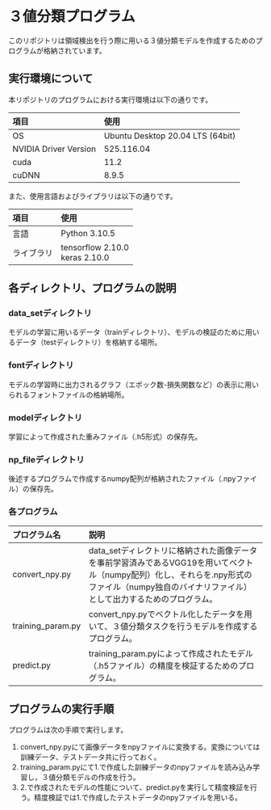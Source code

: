 # ３値分類プログラム

このリポジトリは領域検出を行う際に用いる３値分類モデルを作成するためのプログラムが格納されています。  

## 実行環境について

本リポジトリのプログラムにおける実行環境は以下の通りです。

|項目|使用|
|:-|:-|
|OS|Ubuntu Desktop 20.04 LTS (64bit) |
|NVIDIA Driver Version|525.116.04|
|cuda|11.2|
|cuDNN|8.9.5|

また、使用言語およびライブラリは以下の通りです。

|項目|使用|
|:-|:-|
|言語|Python 3.10.5|
|ライブラリ|tensorflow 2.10.0<br>keras 2.10.0|

## 各ディレクトリ、プログラムの説明

### data_setディレクトリ

モデルの学習に用いるデータ（trainディレクトリ）、モデルの検証のために用いるデータ（testディレクトリ）を格納する場所。

### fontディレクトリ

モデルの学習時に出力されるグラフ（エポック数-損失関数など）の表示に用いられるフォントファイルの格納場所。

### modelディレクトリ

学習によって作成された重みファイル（.h5形式）の保存先。

### np_fileディレクトリ

後述するプログラムで作成するnumpy配列が格納されたファイル（.npyファイル）の保存先。

### 各プログラム
|プログラム名|説明|
|:-|:-|
|convert_npy.py|data_setディレクトリに格納された画像データを事前学習済みであるVGG19を用いてベクトル（numpy配列）化し、それらを.npy形式のファイル（numpy独自のバイナリファイル）として出力するためのプログラム。|
|training_param.py|convert_npy.pyでベクトル化したデータを用いて、３値分類タスクを行うモデルを作成するプログラム。|
|predict.py|training_param.pyによって作成されたモデル（.h5ファイル）の精度を検証するためのプログラム。|

## プログラムの実行手順
プログラムは次の手順で実行します。

1. convert_npy.pyにて画像データをnpyファイルに変換する。変換については訓練データ、テストデータ共に行っておく。
2. training_param.pyにて1.で作成した訓練データのnpyファイルを読み込み学習し，３値分類モデルの作成を行う。
3. 2.で作成されたモデルの性能について、predict.pyを実行して精度検証を行う。精度検証では1.で作成したテストデータのnpyファイルを用いる。